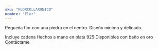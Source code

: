 ```yaml
---
sku: "FLORCOLLARUNICO"
nombre: "Flor"
---
```


Pequeña flor con una piedra en el centro. Diseño mínimo y delicado.

Incluye cadena
Hechos a mano en plata 925
Disponibles con baño en oro
Contáctame


